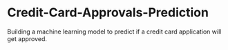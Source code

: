# Credit-Card-Approvals-Prediction
Building a machine learning model to predict if a credit card application will get approved.
